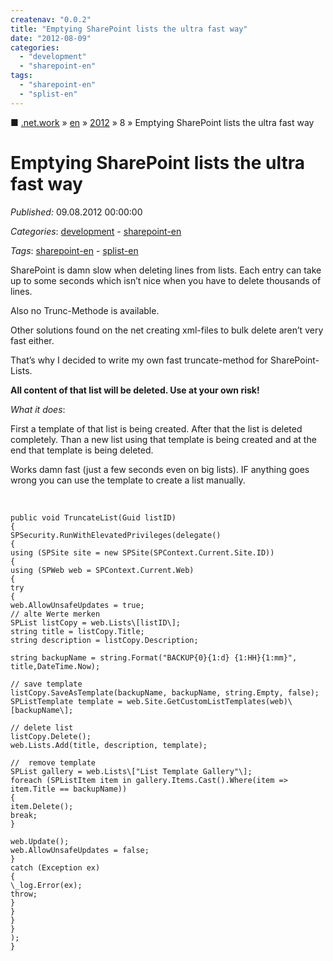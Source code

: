 ```yaml
---
createnav: "0.0.2"
title: "Emptying SharePoint lists the ultra fast way"
date: "2012-08-09"
categories: 
  - "development"
  - "sharepoint-en"
tags: 
  - "sharepoint-en"
  - "splist-en"
---
```

■ [.net.work](/) » [en](/en) » [2012](/en#2012)  » 8 » Emptying SharePoint lists the ultra fast way

# Emptying SharePoint lists the ultra fast way
_Published:_ 09.08.2012 00:00:00

_Categories_: [development](/en/categories#development) - [sharepoint-en](/en/categories#sharepoint-en)

_Tags_: [sharepoint-en](/en/tags#sharepoint-en) - [splist-en](/en/tags#splist-en)


SharePoint is damn slow when deleting lines from lists. Each entry can take up to some seconds which isn’t nice when you have to delete thousands of lines.

Also no Trunc-Methode is available.

Other solutions found on the net creating xml-files to bulk delete aren’t very fast either.

That’s why I decided to write my own fast truncate-method for SharePoint-Lists.

**All content of that list will be deleted. Use at your own risk!**

_What it does_:

First a template of that list is being created. After that the list is deleted completely. Than a new list using that template is being created and at the end that template is being deleted.

Works damn fast (just a few seconds even on big lists). IF anything goes wrong you can use the template to create a list manually.

 
```
public void TruncateList(Guid listID)
{
SPSecurity.RunWithElevatedPrivileges(delegate()
{
using (SPSite site = new SPSite(SPContext.Current.Site.ID))
{
using (SPWeb web = SPContext.Current.Web)
{
try
{
web.AllowUnsafeUpdates = true;
// alte Werte merken
SPList listCopy = web.Lists\[listID\];
string title = listCopy.Title;
string description = listCopy.Description;

string backupName = string.Format("BACKUP{0}{1:d} {1:HH}{1:mm}", title,DateTime.Now);

// save template
listCopy.SaveAsTemplate(backupName, backupName, string.Empty, false);
SPListTemplate template = web.Site.GetCustomListTemplates(web)\[backupName\];

// delete list
listCopy.Delete();
web.Lists.Add(title, description, template);

//  remove template
SPList gallery = web.Lists\["List Template Gallery"\];
foreach (SPListItem item in gallery.Items.Cast().Where(item => item.Title == backupName))
{
item.Delete();
break;
}

web.Update();
web.AllowUnsafeUpdates = false;
}
catch (Exception ex)
{
\_log.Error(ex);
throw;
}
}
}
}
);
}
```
